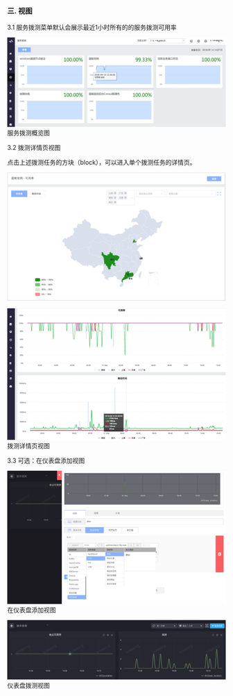 ### 三. 视图

3.1 服务拨测菜单默认会展示最近1小时所有的的服务拨测可用率

![](../../media/15369065075786.jpg)
服务拨测概览图

3.2 拨测详情页视图

点击上述拨测任务的方块（block），可以进入单个拨测任务的详情页。

![](../../media/15369067030025.jpg)

![](../../media/15369069022259.jpg)
拨测详情页视图

3.3 可选：在仪表盘添加视图

![](../../media/15369097029175.jpg)
在仪表盘添加视图

![](../../media/15369096411514.jpg)
仪表盘拨测视图
